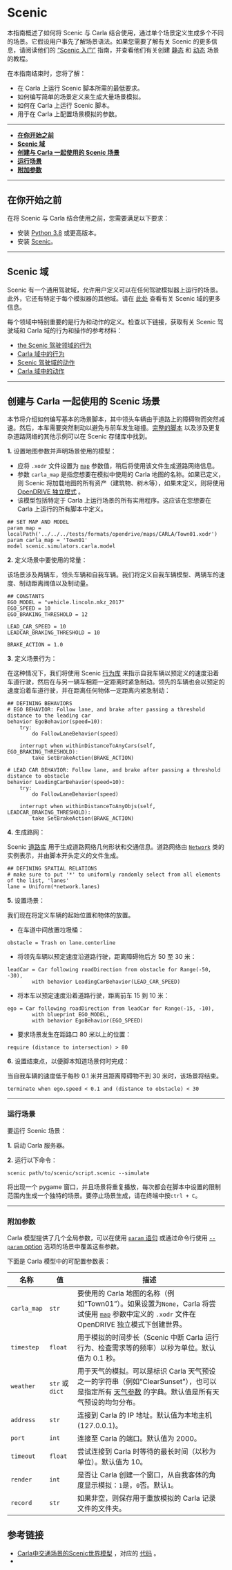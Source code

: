 # Scenic

本指南概述了如何将 Scenic 与 Carla 结合使用，通过单个场景定义生成多个不同的场景。它假设用户事先了解场景语法。如果您需要了解有关 Scenic 的更多信息，请阅读他们的 [“Scenic 入门”](https://scenic-lang.readthedocs.io/en/latest/quickstart.html) 指南，并查看他们有关创建 [静态](https://scenic-lang.readthedocs.io/en/latest/tutorials/tutorial.html) 和 [动态](https://scenic-lang.readthedocs.io/en/latest/tutorials/dynamics.html) 场景的教程。

在本指南结束时，您将了解：

- 在 Carla 上运行 Scenic 脚本所需的最低要求。
- 如何编写简单的场景定义来生成大量场景模拟。
- 如何在 Carla 上运行 Scenic 脚本。
- 用于在 Carla 上配置场景模拟的参数。

---

- [__在你开始之前__](#before-you-begin)
- [__Scenic 域__](#scenic_domains)
- [__创建与 Carla 一起使用的 Scenic 场景__](#creating-a-scenic-scenario-to-use-with-carla)
- [__运行场景__](#run-the-scenario)
- [__附加参数__](#additional-parameters)

---

## 在你开始之前 <span id="before-you-begin"></span>

在将 Scenic 与 Carla 结合使用之前，您需要满足以下要求：

- 安装 [Python 3.8](https://www.python.org/downloads/) 或更高版本。
- 安装 [Scenic](https://scenic-lang.readthedocs.io/en/latest/quickstart.html#installation)。

---

## Scenic 域 <span id="scenic_domains"></span>

Scenic 有一个通用驾驶域，允许用户定义可以在任何驾驶模拟器上运行的场景。此外，它还有特定于每个模拟器的其他域。请在 [此处](https://scenic-lang.readthedocs.io/en/latest/libraries.html) 查看有关 Scenic 域的更多信息。

每个领域中特别重要的是行为和动作的定义。检查以下链接，获取有关 Scenic 驾驶域和 Carla 域的行为和操作的参考材料：

- [the Scenic 驾驶领域的行为](https://scenic-lang.readthedocs.io/en/latest/modules/scenic.domains.driving.behaviors.html)
- [Carla 域中的行为](https://scenic-lang.readthedocs.io/en/latest/modules/scenic.simulators.carla.behaviors.html)
- [Scenic 驾驶域的动作](https://scenic-lang.readthedocs.io/en/latest/modules/scenic.domains.driving.actions.html)
- [Carla 域中的动作](https://scenic-lang.readthedocs.io/en/latest/modules/scenic.simulators.carla.actions.html#module-scenic.simulators.carla.actions)

---

## 创建与 Carla 一起使用的 Scenic 场景 <span id="creating-a-scenic-scenario-to-use-with-carla"></span>

本节将介绍如何编写基本的场景脚本，其中领头车辆由于道路上的障碍物而突然减速。然后，本车需要突然制动以避免与前车发生碰撞。[完整的脚本](https://github.com/BerkeleyLearnVerify/Scenic/blob/master/examples/carla/Carla_Challenge/carlaChallenge2.scenic) 以及涉及更复杂道路网络的其他示例可以在 Scenic 存储库中找到。


__1.__ 设置地图参数并声明场景使用的模型：

- 应将 `.xodr` 文件设置为 [`map`][scenic_map] 参数值，稍后将使用该文件生成道路网络信息。 
- 参数 `carla_map` 是指您想要在模拟中使用的 Carla 地图的名称。如果已定义，则 Scenic 将加载地图的所有资产（建筑物、树木等），如果未定义，则将使用 [OpenDRIVE 独立模式](adv_opendrive.md) 。
- 该模型包括特定于 Carla 上运行场景的所有实用程序。这应该在您想要在 Carla 上运行的所有脚本中定义。

```scenic
## SET MAP AND MODEL
param map = localPath('../../../tests/formats/opendrive/maps/CARLA/Town01.xodr')
param carla_map = 'Town01'
model scenic.simulators.carla.model
```

[scenic_map]: https://scenic-lang.readthedocs.io/en/latest/modules/scenic.domains.driving.model.html?highlight=map#module-scenic.domains.driving.model

__2.__ 定义场景中要使用的常量：

该场景涉及两辆车，领头车辆和自我车辆。我们将定义自我车辆模型、两辆车的速度、制动距离阈值以及制动量。

```scenic
## CONSTANTS
EGO_MODEL = "vehicle.lincoln.mkz_2017"
EGO_SPEED = 10
EGO_BRAKING_THRESHOLD = 12

LEAD_CAR_SPEED = 10
LEADCAR_BRAKING_THRESHOLD = 10

BRAKE_ACTION = 1.0
```

__3__. 定义场景行为：

在这种情况下，我们将使用 Scenic [行为库](https://scenic-lang.readthedocs.io/en/latest/modules/scenic.domains.driving.behaviors.html) 来指示自我车辆以预定义的速度沿着车道行驶，然后在与另一辆车相距一定距离时紧急制动。领先的车辆也会以预定的速度沿着车道行驶，并在距离任何物体一定距离内紧急制动：

```scenic
## DEFINING BEHAVIORS
# EGO BEHAVIOR: Follow lane, and brake after passing a threshold distance to the leading car
behavior EgoBehavior(speed=10):
    try:
        do FollowLaneBehavior(speed)

    interrupt when withinDistanceToAnyCars(self, EGO_BRAKING_THRESHOLD):
        take SetBrakeAction(BRAKE_ACTION)

# LEAD CAR BEHAVIOR: Follow lane, and brake after passing a threshold distance to obstacle
behavior LeadingCarBehavior(speed=10):
    try: 
        do FollowLaneBehavior(speed)

    interrupt when withinDistanceToAnyObjs(self, LEADCAR_BRAKING_THRESHOLD):
        take SetBrakeAction(BRAKE_ACTION)
```

__4.__ 生成路网：

Scenic [道路库](https://scenic-lang.readthedocs.io/en/latest/modules/scenic.domains.driving.roads.html) 用于生成道路网络几何形状和交通信息。道路网络由 [`Network`](https://scenic-lang.readthedocs.io/en/latest/modules/scenic.domains.driving.roads.html#scenic.domains.driving.roads.Network) 类的实例表示，并由脚本开头定义的文件生成。

```scenic
## DEFINING SPATIAL RELATIONS
# make sure to put '*' to uniformly randomly select from all elements of the list, 'lanes'
lane = Uniform(*network.lanes)
```

__5.__ 设置场景：

我们现在将定义车辆的起始位置和物体的放置。

- 在车道中间放置垃圾桶：

```scenic
obstacle = Trash on lane.centerline
```

- 将领先车辆以预定速度沿道路行驶，距离障碍物后方 50 至 30 米：

```scenic
leadCar = Car following roadDirection from obstacle for Range(-50, -30),
        with behavior LeadingCarBehavior(LEAD_CAR_SPEED)
```

- 将本车以预定速度沿着道路行驶，距离前车 15 到 10 米：

```scenic
ego = Car following roadDirection from leadCar for Range(-15, -10),
        with blueprint EGO_MODEL,
        with behavior EgoBehavior(EGO_SPEED)
```

- 要求场景发生在距路口 80 米以上的位置：

```scenic
require (distance to intersection) > 80
```

__6.__ 设置结束点，以便脚本知道场景何时完成：

当自我车辆的速度低于每秒 0.1 米并且距离障碍物不到 30 米时，该场景将结束。

```scenic
terminate when ego.speed < 0.1 and (distance to obstacle) < 30
```

---

### 运行场景 <span id="run-the-scenario"></span>

要运行 Scenic 场景：

__1.__ 启动 Carla 服务器。

__2.__ 运行以下命令：

```scenic
scenic path/to/scenic/script.scenic --simulate
```

将出现一个 pygame 窗口，并且场景将重复播放，每次都会在脚本中设置的限制范围内生成一个独特的场景。要停止场景生成，请在终端中按`ctrl + C`。

---

### 附加参数 <span id="additional-parameters"></span>

Carla 模型提供了几个全局参数，可以在使用 [`param` 语句](https://scenic-lang.readthedocs.io/en/latest/syntax_details.html#param-identifier-value) 或通过命令行使用  [`--param` option](https://scenic-lang.readthedocs.io/en/latest/options.html#cmdoption-p) 选项的场景中覆盖这些参数。

下面是 Carla 模型中的可配置参数表：

| 名称          | 值              | 描述                                                                                                                          |
|-------------|----------------|-----------------------------------------------------------------------------------------------------------------------------|
| `carla_map` | `str`          | 要使用的 Carla 地图的名称（例如“Town01”）。如果设置为``None``，Carla 将尝试使用 [`map`][scenic_map] 参数中定义的 `.xodr` 文件在 OpenDRIVE 独立模式下创建世界。          |
| `timestep`  | `float`        | 用于模拟的时间步长（Scenic 中断 Carla 运行行为、检查需求等的频率）以秒为单位。默认值为 0.1 秒。                                                                   |
| `weather`   | `str` 或 `dict` | 用于天气的模拟。可以是标识 Carla 天气预设之一的字符串（例如“ClearSunset”），也可以是指定所有 [天气参数](python_api.md#carla.WeatherParameters) 的字典。默认值是所有天气预设的均匀分布。 |
| `address`   | `str`          | 连接到 Carla 的 IP 地址。默认值为本地主机 (127.0.0.1)。                                                                                     |
| `port`      | `int`          | 连接至 Carla 的端口。默认值为 2000。                                                                                                    |
| `timeout`   | `float`        | 尝试连接到 Carla 时等待的最长时间（以秒为单位）。默认值为 10。                                                                                        |
| `render`    | `int`          | 是否让 Carla 创建一个窗口，从自我客体的角度显示模拟：`1`是，`0`否。默认`1`。                                                                              |
| `record`    | `str`          | 如果非空，则保存用于重放模拟的 Carla 记录文件的文件夹。         |

## 参考链接

* [Carla中交通场景的Scenic世界模型](https://docs.scenic-lang.org/en/3.x/modules/scenic.simulators.carla.model.html) ，对应的 [代码](https://docs.scenic-lang.org/en/3.x/_modules/scenic/simulators/carla/model.html) 。
* 

<br>
